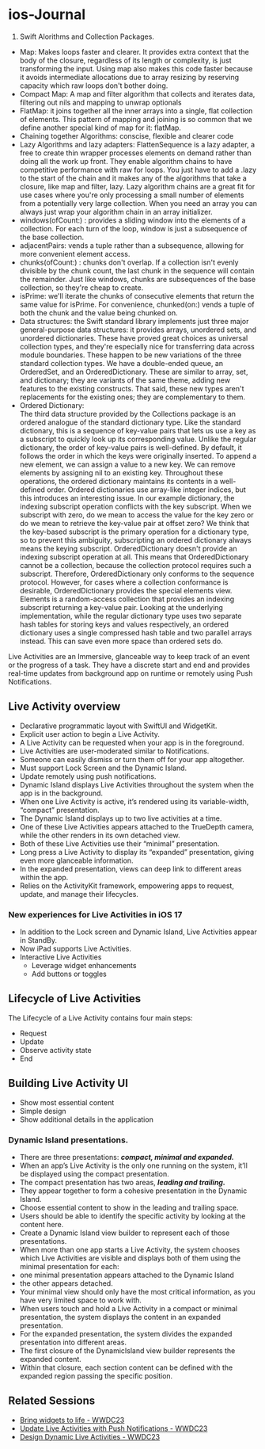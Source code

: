 # ios-Journal


1. Swift Alorithms and Collection Packages.
- Map: Makes loops faster and clearer. It provides extra context that the body of the closure, regardless of its length or complexity, is just transforming the input. Using map also makes this code faster because it avoids intermediate allocations due to array resizing by reserving capacity which raw loops don't bother doing.
- Compact Map: A map and filter algorithm that collects and iterates data, filtering out nils and mapping to unwrap optionals
- FlatMap: it joins together all the inner arrays into a single, flat collection of elements. This pattern of mapping and joining is so common that we define another special kind of map for it: flatMap. 
- Chaining together Algorithms: conscise, flexible and clearer code
- Lazy Algorithms and lazy adapters: FlattenSequence is a lazy adapter, a free to create thin wrapper processes elements on demand rather than doing all the work up front. They enable algorithm chains to have competitive performance with raw for loops. You just have to add a .lazy to the start of the chain and it makes any of the algorithms that take a closure, like map and filter, lazy. Lazy algorithm chains are a great fit for use cases where you're only processing a small number of elements from a potentially very large collection. When you need an array you can always just wrap your algorithm chain in an array initializer. 
- windows(ofCount:) : provides a sliding window into the elements of a collection. For each turn of the loop, window is just a subsequence of the base collection.
- adjacentPairs: vends a tuple rather than a subsequence, allowing for more convenient element access. 
- chunks(ofCount:) : chunks don't overlap. If a collection isn't evenly divisible by the chunk count, the last chunk in the sequence will contain the remainder. Just like windows, chunks are subsequences of the base collection, so they're cheap to create.
- isPrime: we'll iterate the chunks of consecutive elements that return the same value for isPrime. For convenience, chunked(on:) vends a tuple of both the chunk and the value being chunked on. 
- Data structures: the Swift standard library implements just three major general-purpose data structures: it provides arrays, unordered sets, and unordered dictionaries. These have proved great choices as universal collection types, and they're especially nice for transferring data across module boundaries. These happen to be new variations of the three standard collection types. We have a double-ended queue, an OrderedSet, and an OrderedDictionary. These are similar to array, set, and dictionary; they are variants of the same theme, adding new features to the existing constructs. That said, these new types aren't replacements for the existing ones; they are complementary to them. 
- Ordered Dictionary:  
The third data structure provided by the Collections package is an ordered analogue of the standard dictionary type. Like the standard dictionary, this is a sequence of key-value pairs that lets us use a key as a subscript to quickly look up its corresponding value. Unlike the regular dictionary, the order of key-value pairs is well-defined. By default, it follows the order in which the keys were originally inserted. To append a new element, we can assign a value to a new key. We can remove elements by assigning nil to an existing key. Throughout these operations, the ordered dictionary maintains its contents in a well-defined order.
Ordered dictionaries use array-like integer indices, but this introduces an interesting issue. In our example dictionary, the indexing subscript operation conflicts with the key subscript. When we subscript with zero, do we mean to access the value for the key zero or do we mean to retrieve the key-value pair at offset zero? We think that the key-based subscript is the primary operation for a dictionary type, so to prevent this ambiguity, subscripting an ordered dictionary always means the keying subscript. OrderedDictionary doesn't provide an indexing subscript operation at all. This means that OrderedDictionary cannot be a collection, because the collection protocol requires such a subscript. Therefore, OrderedDictionary only conforms to the sequence protocol. However, for cases where a collection conformance is desirable, OrderedDictionary provides the special elements view. Elements is a random-access collection that provides an indexing subscript returning a key-value pair. Looking at the underlying implementation, while the regular dictionary type uses two separate hash tables for storing keys and values respectively, an ordered dictionary uses a single compressed hash table and two parallel arrays instead. This can save even more space than ordered sets do.




Live Activities are an Immersive, glanceable way to keep track of an event or the progress of a task. They have a discrete start and end and provides real-time updates from background app on runtime or remotely using Push Notifications.

## Live Activity overview

* Declarative programmatic layout with SwiftUI and WidgetKit.
* Explicit user action to begin a Live Activity.
* A Live Activity can be requested when your app is in the foreground. 
* Live Activities are user-moderated similar to Notifications.
* Someone can easily dismiss or turn them off for your app altogether.
* Must support Lock Screen and the Dynamic Island. 
* Update remotely using push notifications.
* Dynamic Island displays Live Activities throughout the system when the app is in the background. 
* When one Live Activity is active, it’s rendered using its variable-width, “compact” presentation.
* The Dynamic Island displays up to two live activities at a time.
* One of these Live Activities appears attached to the TrueDepth camera, while the other renders in its own detached view.
* Both of these Live Activities use their “minimal” presentation.
* Long press a Live Activity to display its “expanded” presentation, giving even more glanceable information.
* In the expanded presentation, views can deep link to different areas within the app. 
* Relies on the ActivityKit framework, empowering apps to request, update, and manage their lifecycles.

### New experiences for Live Activities in iOS 17

* In addition to the Lock screen and Dynamic Island, Live Activities appear in StandBy.
* Now iPad supports Live Activities. 
* Interactive Live Activities 
   * Leverage widget enhancements
   * Add buttons or toggles


## Lifecycle of Live Activities

The Lifecycle of a Live Activity contains four main steps: 

* Request
* Update 
* Observe activity state
* End

## Building Live Activity UI

* Show most essential content
* Simple design
* Show additional details in the application

### Dynamic Island presentations.

 * There are three presentations: ***compact, minimal and expanded.***
 * When an app’s Live Activity is the only one running on the system, it’ll be displayed using the compact presentation.
 * The compact presentation has two areas, ***leading and trailing.***
 * They appear together to form a cohesive presentation in the Dynamic Island.
 * Choose essential content to show in the leading and trailing space.
 * Users should be able to identify the specific activity by looking at the content here.
 * Create a Dynamic Island view builder to represent each of those presentations. 
 * When more than one app starts a Live Activity, the system chooses which Live Activities are visible and displays both of them using the minimal presentation for each: 
  * one minimal presentation appears attached to the Dynamic Island 
  * the other appears detached.
 * Your minimal view should only have the most critical information, as you have very limited space to work with.
 * When users touch and hold a Live Activity in a compact or minimal presentation, the system displays the content in an expanded presentation.
 * For the expanded presentation, the system divides the expanded presentation into different areas. 
 * The first closure of the DynamicIsland view builder represents the expanded content. 
 * Within that closure, each section content can be defined with the expanded region passing the specific position.



## Related Sessions

- [Bring widgets to life - WWDC23](https://developer.apple.com/wwdc23/10028)
- [Update Live Activities with Push Notifications - WWDC23](https://developer.apple.com/wwdc23/10185)
- [Design Dynamic Live Activities - WWDC23](https://developer.apple.com/wwdc23/10194)
